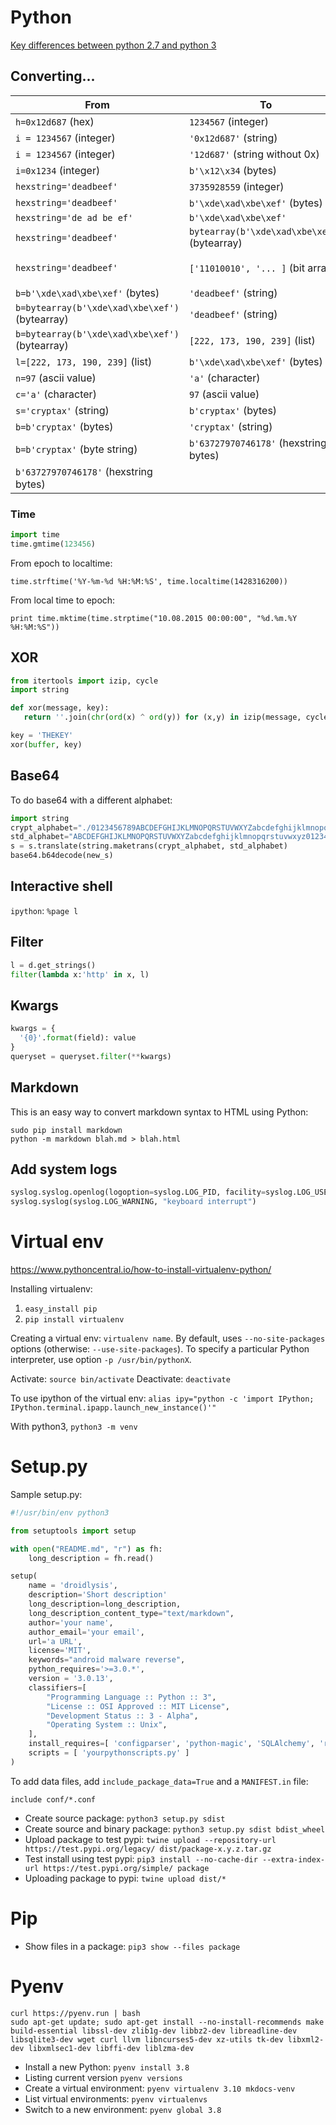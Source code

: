 # Python

[Key differences between python 2.7 and python 3](https://sebastianraschka.com/Articles/2014_python_2_3_key_diff.html)

## Converting...

| From                     |  To                 |  Python 3 |
| ------------------------ | ------------------ | ------------- |
| `h=0x12d687` (hex)      | `1234567` (integer) | `h` (they are the same)|
| `i = 1234567` (integer)   | `'0x12d687'` (string)  | `hex(i)` |
| `i = 1234567` (integer)   | `'12d687'` (string without 0x)  | `'%x' % i` |
| `i=0x1234` (integer) | `b'\x12\x34` (bytes)        | `i.to_bytes(2, byteorder='big')` |
| `hexstring='deadbeef'`    | `3735928559` (integer) | `int(hexstring, 16)` |
| `hexstring='deadbeef'`    | `b'\xde\xad\xbe\xef'` (bytes) | `bytes.fromhex(hexstring)` |
| `hexstring='de ad be ef'` | `b'\xde\xad\xbe\xef'` | `bytes.fromhex(hexstring)` |
| `hexstring='deadbeef'`    | `bytearray(b'\xde\xad\xbe\xef')` (bytearray) | `bytearray.fromhex(hexstring)` |
| `hexstring='deadbeef'`    | `['11010010', '... ]` (bit array) | `[  "{:08b}".format(i) for i in list(bytes.fromhex(hexstring)) ]` |
| `b=b'\xde\xad\xbe\xef'` (bytes) |  `'deadbeef'` (string) | `b.hex()` |
| `b=bytearray(b'\xde\xad\xbe\xef')` (bytearray) |  `'deadbeef'` (string) | `b.hex()` |
| `b=bytearray(b'\xde\xad\xbe\xef')` (bytearray)  | `[222, 173, 190, 239]` (list) | `list(b)` |
| `l=[222, 173, 190, 239]` (list) | `b'\xde\xad\xbe\xef'` (bytes) | `bytes(l)` |
| `n=97` (ascii value) | `'a'` (character) | `chr(n)` |
| `c='a'` (character) |  `97` (ascii value) | `ord(c)` |
| `s='cryptax'` (string) |  `b'cryptax'` (bytes) | `bytes(s, 'utf-8')` |
| `b=b'cryptax'` (bytes) | `'cryptax'` (string) | `b.decode('utf-8')` |
| `b=b'cryptax'` (byte string) |  `b'63727970746178'` (hexstring bytes) |  binascii.hexlify(b'cryptax') |
|  `b'63727970746178'` (hexstring bytes) | | `b=b'cryptax'` (byte string) | binascii.unhexlify(b'63727970746178) |


### Time

```python
import time
time.gmtime(123456)
```

From epoch to localtime:

`time.strftime('%Y-%m-%d %H:%M:%S', time.localtime(1428316200))`

From local time to epoch:

`print time.mktime(time.strptime("10.08.2015 00:00:00", "%d.%m.%Y %H:%M:%S"))`

## XOR

```python
from itertools import izip, cycle
import string

def xor(message, key):
   return ''.join(chr(ord(x) ^ ord(y)) for (x,y) in izip(message, cycle(key)))

key = 'THEKEY'
xor(buffer, key)
```

## Base64

To do base64 with a different alphabet:

```python
import string
crypt_alphabet="./0123456789ABCDEFGHIJKLMNOPQRSTUVWXYZabcdefghijklmnopqrstuvwxyz"
std_alphabet="ABCDEFGHIJKLMNOPQRSTUVWXYZabcdefghijklmnopqrstuvwxyz0123456789+/"
s = s.translate(string.maketrans(crypt_alphabet, std_alphabet)
base64.b64decode(new_s)
```

## Interactive shell

`ipython`: `%page l`

## Filter

```python
l = d.get_strings()
filter(lambda x:'http' in x, l)
```

## Kwargs

```python
kwargs = {
  '{0}'.format(field): value
}
queryset = queryset.filter(**kwargs)
```


## Markdown

This is an easy way to convert markdown syntax to HTML using Python:

```
sudo pip install markdown
python -m markdown blah.md > blah.html
```

## Add system logs

```python
syslog.syslog.openlog(logoption=syslog.LOG_PID, facility=syslog.LOG_USER)
syslog.syslog(syslog.LOG_WARNING, "keyboard interrupt")
```

# Virtual env

https://www.pythoncentral.io/how-to-install-virtualenv-python/

Installing virtualenv:

1. `easy_install pip`
2. `pip install virtualenv`

Creating a virtual env: `virtualenv name`. By default, uses `--no-site-packages` options (otherwise: `--use-site-packages`). To specify a particular Python interpreter, use option `-p /usr/bin/pythonX`.

Activate: `source bin/activate`
Deactivate: `deactivate`

To use ipython of the virtual env: `alias ipy="python -c 'import IPython; IPython.terminal.ipapp.launch_new_instance()'"`

With python3, `python3 -m venv`

# Setup.py

Sample setup.py:

```python
#!/usr/bin/env python3

from setuptools import setup

with open("README.md", "r") as fh:
    long_description = fh.read()

setup(
    name = 'droidlysis',
    description='Short description'
    long_description=long_description,
    long_description_content_type="text/markdown",
    author='your name',
    author_email='your email',
    url='a URL',
    license='MIT',
    keywords="android malware reverse",
    python_requires='>=3.0.*',
    version = '3.0.13',
    classifiers=[
        "Programming Language :: Python :: 3",
        "License :: OSI Approved :: MIT License",
        "Development Status :: 3 - Alpha",
        "Operating System :: Unix",
    ],
    install_requires=[ 'configparser', 'python-magic', 'SQLAlchemy', 'rarfile' ],
    scripts = [ 'yourpythonscripts.py' ]
)
```

To add data files, add `include_package_data=True` and a `MANIFEST.in` file:

```
include conf/*.conf
```

- Create source package: `python3 setup.py sdist`
- Create source and binary package: `python3 setup.py sdist bdist_wheel`
- Upload package to test pypi: `twine upload --repository-url https://test.pypi.org/legacy/ dist/package-x.y.z.tar.gz`
- Test install using test pypi: `pip3 install --no-cache-dir --extra-index-url https://test.pypi.org/simple/ package`
- Uploading package to pypi: `twine upload dist/*`

# Pip

- Show files in a package: `pip3 show --files package`

# Pyenv

```
curl https://pyenv.run | bash
sudo apt-get update; sudo apt-get install --no-install-recommends make build-essential libssl-dev zlib1g-dev libbz2-dev libreadline-dev libsqlite3-dev wget curl llvm libncurses5-dev xz-utils tk-dev libxml2-dev libxmlsec1-dev libffi-dev liblzma-dev
```

- Install a new Python: `pyenv install 3.8`
- Listing current version `pyenv versions`
- Create a virtual environment: `pyenv virtualenv 3.10 mkdocs-venv`
- List virtual environments: `pyenv virtualenvs`
- Switch to a new environment: `pyenv global 3.8`
